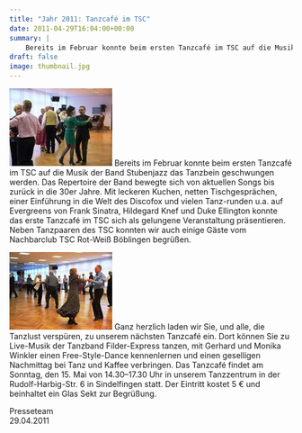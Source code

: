 ```yaml
---
title: "Jahr 2011: Tanzcafé im TSC"
date: 2011-04-29T16:04:00+00:00
summary: |
    Bereits im Februar konnte beim ersten Tanzcafé im TSC auf die Musik der Band Stubenjazz das Tanzbein geschwungen werden. Das Repertoire der Band bewegte sich von aktuellen Songs bis zurück in die 30er Jahre. Mit leckeren Kuchen, netten Tischgesprächen, einer Einführung in die Welt des Discofox und vielen Tanz-runden u.a. auf Evergreens von Frank Sinatra, Hildegard Knef und Duke Ellington konnte das erste Tanzcafé im TSC sich als gelungene Veranstaltung präsentieren.
draft: false
image: thumbnail.jpg
---
```


![files/vfl/2011/1104291.jpg](1104291.jpg) Bereits im Februar konnte beim ersten Tanzcafé im TSC auf die Musik der Band Stubenjazz das Tanzbein geschwungen werden. Das Repertoire der Band bewegte sich von aktuellen Songs bis zurück in die 30er Jahre. Mit leckeren Kuchen, netten Tischgesprächen, einer Einführung in die Welt des Discofox und vielen Tanz-runden u.a. auf Evergreens von Frank Sinatra, Hildegard Knef und Duke Ellington konnte das erste Tanzcafé im TSC sich als gelungene Veranstaltung präsentieren. Neben Tanzpaaren des TSC konnten wir auch einige Gäste vom Nachbarclub TSC Rot-Weiß Böblingen begrüßen.

![files/vfl/2011/1104292.jpg](1104292.jpg) Ganz herzlich laden wir Sie, und alle, die Tanzlust verspüren, zu unserem nächsten Tanzcafé ein. Dort können Sie zu Live-Musik der Tanzband Filder-Express tanzen, mit Gerhard und Monika Winkler einen Free-Style-Dance kennenlernen und einen geselligen Nachmittag bei Tanz und Kaffee verbringen. Das Tanzcafé findet am Sonntag, den 15. Mai von 14.30–17.30 Uhr in unserem Tanzzentrum in der Rudolf-Harbig-Str. 6 in Sindelfingen statt. Der Eintritt kostet 5 € und beinhaltet ein Glas Sekt zur Begrüßung.

Presseteam  
 29.04.2011


